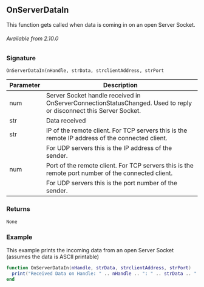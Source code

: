 ## OnServerDataIn

This function gets called when data is coming in on an open Server Socket.

###### Available from 2.10.0


### Signature

`OnServerDataIn(nHandle, strData, strclientAddress, strPort`


| Parameter | Description |
| --- | --- |
| num | Server Socket handle received in OnServerConnectionStatusChanged. Used to reply or disconnect this Server Socket. |
| str | Data received |
| str | IP of the remote client. For TCP servers this is the remote IP address of the connected client. |
| | For UDP servers this is the IP address of the sender. |
| num | Port of the remote client. For TCP servers this is the remote port number of the connected client. |
| | For UDP servers this is the port number of the sender. |


### Returns

`None`


### Example

This example prints the incoming data from an open Server Socket (assumes the data is ASCII printable)

```lua
function OnServerDataIn(nHandle, strData, strclientAddress, strPort)
  print("Received Data on Handle: " .. nHandle .. ": " .. strData .. ":"  strclientAddress  ": "  strPort))
end
```